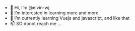 - 👋 Hi, I’m @elvin-wj
- 👀 I’m interested in learning more and more
- 🌱 I’m currently learning Vuejs and javascript, and like that
- 📫 SO donot reach me ...

<!---
elvin-wj/elvin-wj is a ✨ special ✨ repository because its `README.md` (this file) appears on your GitHub profile.
You can click the Preview link to take a look at your changes.
--->
